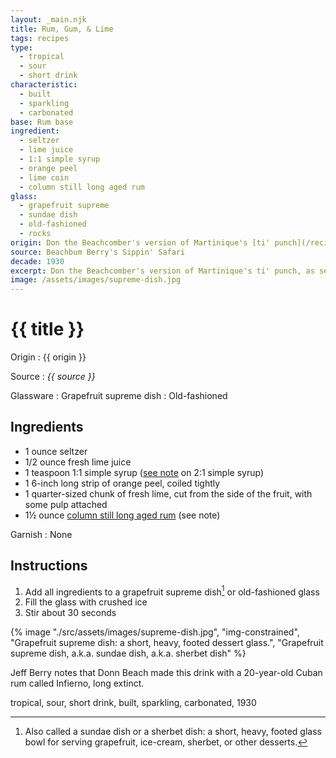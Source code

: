 ```yaml
---
layout: _main.njk
title: Rum, Gum, & Lime
tags: recipes
type: 
  - tropical
  - sour
  - short drink
characteristic:
  - built
  - sparkling
  - carbonated
base: Rum base
ingredient:
  - seltzer
  - lime juice
  - 1:1 simple syrup
  - orange peel
  - lime coin
  - column still long aged rum
glass:
  - grapefruit supreme
  - sundae dish
  - old-fashioned
  - rocks
origin: Don the Beachcomber's version of Martinique's [ti' punch](/recipes/ti-punch/), as served in his establishment in the 1930s and 1940s.
source: Beachbum Berry's Sippin' Safari
decade: 1930
excerpt: Don the Beachcomber's version of Martinique's ti' punch, as served in in his establishment in the 1930s and 1940s.
image: /assets/images/supreme-dish.jpg
---
```


<!-- markdownlint-disable MD025 -->
# {{ title }}
<!-- markdownlint-enable MD025 -->

Origin
  : {{ origin }}

Source
  : <cite><span data-pagefind-filter="Source">{{ source }}</span></cite>

Glassware
  : <span data-pagefind-filter="Glassware">Grapefruit supreme dish</span>
  : <span data-pagefind-filter="Glassware">Old-fashioned</span>

## Ingredients

* 1 ounce seltzer
* 1/2 ounce fresh lime juice
* 1 teaspoon 1:1 simple syrup ([see note](/mixes/2-1-simple-syrup/#fn:1) on 2:1 simple syrup)
* 1 6-inch long strip of orange peel, coiled tightly
* 1 quarter-sized chunk of fresh lime, cut from the side of the fruit, with some pulp attached
* 1&frac12; ounce [column still long aged rum](/rums/09-rum-column-still-long-aged/) (see note)

Garnish
  : <span data-pagefind-filter="Garnish">None</span>

## Instructions

1. Add all ingredients to a grapefruit supreme dish[^1] or old-fashioned glass
2. Fill the glass with crushed ice
3. Stir about 30 seconds

<tiki-dialog-img>

  {% image "./src/assets/images/supreme-dish.jpg", "img-constrained", "Grapefruit supreme dish: a short, heavy, footed dessert glass.", "Grapefruit supreme dish, a.k.a. sundae dish, a.k.a. sherbet dish" %}

</tiki-dialog-img>

[^1]: Also called a sundae dish or a sherbet dish: a short, heavy, footed glass bowl for serving grapefruit, ice-cream, sherbet, or other desserts.

<tiki-callout type="note">

  Jeff Berry notes that Donn Beach made this drink with a 20-year-old Cuban rum called Infierno, long extinct.
</tiki-callout>

</tiki-callout>

<div
  data-cat[0]="Drink"
  data-type[0]="Tropical"
  data-type[1]="Sour"
  data-type[2]="Short drink"
  data-char[0]="Built"
  data-char[1]="Sparkling"
  data-char[2]="Carbonated"
  data-base[0]="Rum/Cane spirits"
  data-ingredient[0]="Seltzer"
  data-ingredient[1]="Soda water"
  data-ingredient[2]="Lime juice"
  data-ingredient[3]="1:1 simple syrup"
  data-ingredient[4]="Orange peel"
  data-ingredient[5]="Lime coin"
  data-ingredient[6]="Column still long aged rum"
  data-origin[0]="Don the Beachcomber"
  data-origin[1]="Donn Beach"
  data-origin[2]="Ernest Raymond Gantt"
  data-glass[0]="Rocks"
  data-glass[1]="Sundae dish"
  data-glass[2]="Sherbet dish"
  data-decade[0]="1930"
  data-pagefind-filter="
    Category[data-cat[0]],
    Type[data-type[0]],
    Type[data-type[1]],
    Type[data-type[2]],
    Characteristic[data-char[0]],
    Characteristic[data-char[1]],
    Characteristic[data-char[2]],
    Base[data-base[0]],
    Ingredient[data-ingredient[0]],
    Ingredient[data-ingredient[1]],
    Ingredient[data-ingredient[2]],
    Ingredient[data-ingredient[3]],
    Ingredient[data-ingredient[4]],
    Ingredient[data-ingredient[5]],
    Ingredient[data-ingredient[6]],
    Origin[data-origin[0]],
    Origin[data-origin[1]],
    Origin[data-origin[2]],
    Glassware[data-glass[0]],
    Glassware[data-glass[1]],
    Glassware[data-glass[2]],
    Decade[data-decade[0]]
  "
>
</div>

<div class="keywords" aria-hidden>tropical, sour, short drink, built, sparkling, carbonated, 1930</div>
